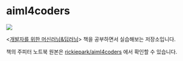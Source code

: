 # aiml4coders

![](https://github.com/rickiepark/aiml4coders/raw/main/cover.jpg)

<[개발자를 위한 머신러닝&딥러닝](https://tensorflow.blog/aiml4coders/)> 책을 공부하면서 실습해보는 저장소입니다.

책의 주피터 노트북 원본은 [rickiepark/aiml4coders](https://github.com/rickiepark/aiml4coders) 에서 확인할 수 있습니다.